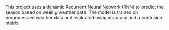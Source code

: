 This project uses a dynamic Recurrent Neural Network (RNN) to predict the season based on weekly weather data. The model is trained on preprocessed weather data and evaluated using accuracy and a confusion matrix.
